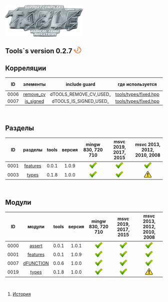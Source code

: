 
[![logo](table.png)](../home.md "for developers") 

[P]: ../icons/progress.png
[V]: ../icons/success.png
[X]: ../icons/failed.png
[D]: ../icons/danger.png
[E]: ../icons/empty.png
[N]: ../icons/na.png

Tools`s version 0.2.7  [![P]][M]
---

Корреляции  
---

| **ID** | **элементы**    |      include guard      | где используется            | оригинальное расположение    |  
|:------:|:---------------:|:-----------------------:|:---------------------------:|:----------------------------:|  
|  0006  | [remove_cv][e0] | dTOOLS_REMOVE_CV_USED_  | [tools/types/fixed.hpp][u0] | [tools/types/traits.hpp][p0] |  
|  0007  | [is_signed][e1] | dTOOLS_IS_SIGNED_USED_  | [tools/types/fixed.hpp][u0] | [tools/types/traits.hpp][p0] |  

[p0]: ../../include/tools/types/traits.hpp   "расположение файла"  
[u0]: ../../include/tools/types/fixed.hpp    "расположение копии"  

[e0]: ../code/types/traits.md    "мета-функция: удаляет квалификаторы типов"  
[e1]: ../code/types/traits.md    "мета-функция: определяет: является ли тип знаковым"  

<br/>

Разделы
---

| **ID** | разделы         |  tools    | версия    | mingw 830, 720 710  | msvc 2019, 2017, 2015 | msvc 2013, 2012, 2010, 2008 |  
|:------:|:---------------:|:---------:|:---------:|:-------------------:|:---------------------:|:---------------------------:|  
|  0001  | [features][01]  | 0.0.1     | 1.0.9     |    [![V]][MINGW]    |    [![V]][VS-NEW]     | [![V]][VS-OLD]              |  
|  0003  | [types][19]     | 0.1.8     | 1.0.0     |    [![V]][MINGW]    |    [![V]][VS-NEW]     | [![D]][VS-OLD]              |  

<br/>

Модули  
---

| **ID** | модули          | tools | версия | mingw 830, 720 710  | msvc 2019, 2017, 2015 | msvc 2013, 2012, 2010, 2008 |  
|:------:|:---------------:|:-----:|:------:|:-------------------:|:---------------------:|:---------------------------:|  
|  0000  | [assert][00]    | 0.0.1 | 1.0.1  |    [![V]][MINGW]    |    [![V]][VS-NEW]     | [![V]][VS-OLD]              |  
|  0001  | [features][01]  | 0.0.1 | 1.0.9  |    [![V]][MINGW]    |    [![V]][VS-NEW]     | [![V]][VS-OLD]              |  
|  0007  | [dFUNCTION][07] | 0.0.6 | 1.0.0  |    [![V]][MINGW]    |    [![V]][VS-NEW]     | [![V]][VS-OLD]              |  
|  0019  | [types][19]     | 0.1.8 | 1.0.0  |    [![V]][MINGW]    |    [![V]][VS-NEW]     | [![D]][VS-OLD]              |  

<br/>

[M]: #table                   "проект tools"  
[0]: #mingw-new.md            "поддержка компиляторов mingw"  
						      
[MINGW]:  #mingw-new.md       "поддержка компиляторов mingw"  
[VS-NEW]: #msvc-new.md        "поддержка новых компиляторов msvc"  
[VS-OLD]: #msvc-old.md        "поддержка старых компиляторов msvc"  

[00]: ../code/assert.md       "подключает assert только в дебаге"  
[01]: ../code/features.md     "определяет технические возможности компилятора"  
[07]: ../code/dfunction.md    "макрос раскрывается в текстовое имя функции"  
[19]: ../code/types.md        "tools/types метафункции, и обработка типов"  

1) [История](../history.md)  



